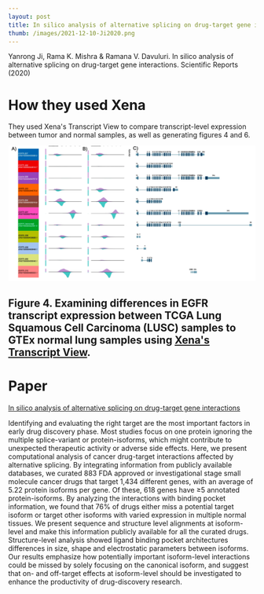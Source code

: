 ```yaml
---
layout: post
title: In silico analysis of alternative splicing on drug-target gene interactions
thumb: /images/2021-12-10-Ji2020.png
---
```


Yanrong Ji, Rama K. Mishra & Ramana V. Davuluri. In silico analysis of alternative splicing on drug-target gene interactions. Scientific Reports (2020) 

# How they used Xena
They used Xena's Transcript View to compare transcript-level expression between tumor and normal samples, as well as generating figures 4 and 6. 

![Figure 4](/images/2021-12-10-Ji2020.png)
## Figure 4. Examining differences in EGFR transcript expression between TCGA Lung Squamous Cell Carcinoma (LUSC) samples to GTEx normal lung samples using [Xena's Transcript View](https://ucsc-xena.gitbook.io/project/overview-of-features/transcript-view).

# Paper
[In silico analysis of alternative splicing on drug-target gene interactions](https://www.nature.com/articles/s41598-019-56894-x)

Identifying and evaluating the right target are the most important factors in early drug discovery phase. Most studies focus on one protein ignoring the multiple splice-variant or protein-isoforms, which might contribute to unexpected therapeutic activity or adverse side effects. Here, we present computational analysis of cancer drug-target interactions affected by alternative splicing. By integrating information from publicly available databases, we curated 883 FDA approved or investigational stage small molecule cancer drugs that target 1,434 different genes, with an average of 5.22 protein isoforms per gene. Of these, 618 genes have ≥5 annotated protein-isoforms. By analyzing the interactions with binding pocket information, we found that 76% of drugs either miss a potential target isoform or target other isoforms with varied expression in multiple normal tissues. We present sequence and structure level alignments at isoform-level and make this information publicly available for all the curated drugs. Structure-level analysis showed ligand binding pocket architectures differences in size, shape and electrostatic parameters between isoforms. Our results emphasize how potentially important isoform-level interactions could be missed by solely focusing on the canonical isoform, and suggest that on- and off-target effects at isoform-level should be investigated to enhance the productivity of drug-discovery research.
